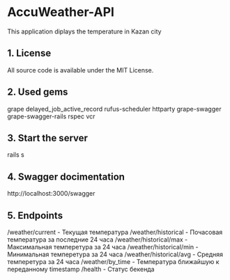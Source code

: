 # AccuWeather-API

This application diplays the temperature in Kazan city

## 1. License

All source code is available under the MIT License.

## 2. Used gems

grape
delayed_job_active_record
rufus-scheduler
httparty
grape-swagger
grape-swagger-rails
rspec
vcr

## 3. Start the server

rails s

## 4. Swagger docimentation

http://localhost:3000/swagger

## 5. Endpoints

/weather/current - Текущая температура
/weather/historical - Почасовая температура за последние 24 часа
/weather/historical/max - Максимальная темперетура за 24 часа
/weather/historical/min - Минимальная темперетура за 24 часа
/weather/historical/avg - Средняя темперетура за 24 часа
/weather/by_time - Температура ближайшую к переданному timestamp
/health - Статус бекенда


